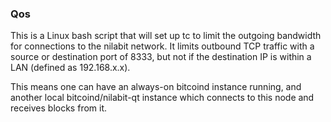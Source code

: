 ### Qos ###

This is a Linux bash script that will set up tc to limit the outgoing bandwidth for connections to the nilabit network. It limits outbound TCP traffic with a source or destination port of 8333, but not if the destination IP is within a LAN (defined as 192.168.x.x).

This means one can have an always-on bitcoind instance running, and another local bitcoind/nilabit-qt instance which connects to this node and receives blocks from it.
